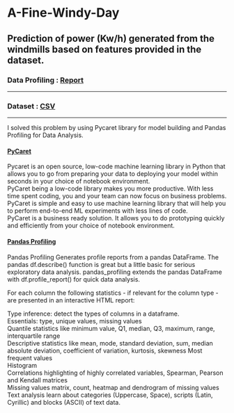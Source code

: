 # A-Fine-Windy-Day
Prediction of  power (Kw/h) generated from the windmills based on features provided in the dataset. 
------

### Data Profiling : [Report](https://www.kaggleusercontent.com/kf/62738009/eyJhbGciOiJkaXIiLCJlbmMiOiJBMTI4Q0JDLUhTMjU2In0..1ztVzsZwCrakJLt79OGdoQ.ef47_elrir4d9YQPOOn0u-YuRE0E-JR98CaFhW2emIBlRmDgWZM7DCnrez601ogoWTHFfslD-YilZMca5XPbmAuPZKQiVkwMajQV4JRIct4siAd6OQLOJ19Ln93T6djAZG4nm0u2KEmAvsCzhOPyYczdYyrOGRVb_1a9cjATiro_N4MGl4MlhK48sexoDXZjBt7tggUdWXHPQoYvUbe7xdya3DvPX23Qo6_oLAYW4QD38YaD7n1oGtp3ZUkYnoJcOe1M6BxhB_1J5kMTBjjc-7uGus6rEH8CRDb6gB7ODburn1sVoVQM07qqrs-ecYarI_skrhJL33QTe1E4zQA0jmAdtmEUJUUQ1NdmGSv7JzTFfa4YA8HNG7rX-6TiI60ltlJ9f_cQTlzqnis62H7TFvwB09ypRauqS2rTuG0Gmqn-PFqKx9i22ktyWUr33vhGYt8s6KdnNFxrffM4bCAUKZWgfU-Rjqym64a0aQjoaNw2YOAIm5tRr1vz11xxnd96_FgIFjBBdU40-nesvWAopK3mblZ7IPKU4AJl84NpAUC1mnEvRq9qbt-2gzyjE27gWyRwSsYgDA5ETIAzGOIHjUyc4v0wM6XYU7fQB0Bwu6gml6qb9qRhgtITKxmLkiSiK2LO89airb7sv_D-Zk9ATwnWEbokTz4jUuvzMcA91rk.vqT-iKK5caGxpjjT6XXYmg/your_report.html#overview-warnings)

------

### Dataset : [CSV](https://github.com/Poulami0702/A-Fine-Windy-Day/tree/main/dataset(windy%20day))

------

I solved this problem by using Pycaret library for model building and Pandas Profiling for Data Analysis.

#### [PyCaret](https://pycaret.org)<br> 
Pycaret is an open source, low-code machine learning library in Python that allows you to go from preparing your data to deploying your model within seconds in your choice of notebook environment.<br>
PyCaret being a low-code library makes you more productive. With less time spent coding, you and your team can now focus on business problems.<br>
PyCaret is simple and easy to use machine learning library that will help you to perform end-to-end ML experiments with less lines of code.<br>
PyCaret is a business ready solution. It allows you to do prototyping quickly and efficiently from your choice of notebook environment.<br>

#### [Pandas Profiling](https://github.com/pandas-profiling/pandas-profiling)<br>
Pandas Profiling Generates profile reports from a pandas DataFrame. The pandas df.describe() function is great but a little basic for serious exploratory data analysis. pandas_profiling extends the pandas DataFrame with df.profile_report() for quick data analysis.<br>

For each column the following statistics - if relevant for the column type - are presented in an interactive HTML report:<br>
<p>
Type inference: detect the types of columns in a dataframe.<br>
Essentials: type, unique values, missing values<br>
Quantile statistics like minimum value, Q1, median, Q3, maximum, range, interquartile range<br>
Descriptive statistics like mean, mode, standard deviation, sum, median absolute deviation, coefficient of variation, kurtosis, skewness
Most frequent values<br>
Histogram<br>
Correlations highlighting of highly correlated variables, Spearman, Pearson and Kendall matrices<br>
Missing values matrix, count, heatmap and dendrogram of missing values<br>
Text analysis learn about categories (Uppercase, Space), scripts (Latin, Cyrillic) and blocks (ASCII) of text data.
</p>
